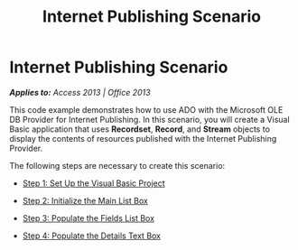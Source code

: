 ﻿---
title: Internet Publishing Scenario
TOCTitle: Internet Publishing Scenario
ms:assetid: 25a3fa8b-86ec-9e72-5e62-bf0d849479b7
ms:mtpsurl: https://msdn.microsoft.com/en-us/library/JJ249024(v=office.15)
ms:contentKeyID: 48543790
ms.date: 09/18/2015
mtps_version: v=office.15
---

# Internet Publishing Scenario


_**Applies to:** Access 2013 | Office 2013_

This code example demonstrates how to use ADO with the Microsoft OLE DB Provider for Internet Publishing. In this scenario, you will create a Visual Basic application that uses **Recordset**, **Record**, and **Stream** objects to display the contents of resources published with the Internet Publishing Provider.

The following steps are necessary to create this scenario:

  - [Step 1: Set Up the Visual Basic Project](step-1-set-up-the-visual-basic-project.md)

  - [Step 2: Initialize the Main List Box](step-2-initialize-the-main-list-box.md)

  - [Step 3: Populate the Fields List Box](step-3-populate-the-fields-list-box.md)

  - [Step 4: Populate the Details Text Box](step-4-populate-the-details-text-box.md)

